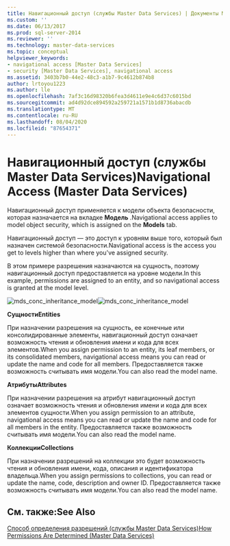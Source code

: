 ```yaml
---
title: Навигационный доступ (службы Master Data Services) | Документы Майкрософт
ms.custom: ''
ms.date: 06/13/2017
ms.prod: sql-server-2014
ms.reviewer: ''
ms.technology: master-data-services
ms.topic: conceptual
helpviewer_keywords:
- navigational access [Master Data Services]
- security [Master Data Services], navigational access
ms.assetid: 3403b7b0-44e2-48c3-a1b7-9c4612b874b8
author: lrtoyou1223
ms.author: lle
ms.openlocfilehash: 7af3c16d98320b6fea3d4611e9e4c6d37c6015bd
ms.sourcegitcommit: ad4d92dce894592a259721a1571b1d8736abacdb
ms.translationtype: MT
ms.contentlocale: ru-RU
ms.lasthandoff: 08/04/2020
ms.locfileid: "87654371"
---
```

# <a name="navigational-access-master-data-services"></a><span data-ttu-id="58b5d-102">Навигационный доступ (службы Master Data Services)</span><span class="sxs-lookup"><span data-stu-id="58b5d-102">Navigational Access (Master Data Services)</span></span>
  <span data-ttu-id="58b5d-103">Навигационный доступ применяется к модели объекта безопасности, которая назначается на вкладке **Модель** .</span><span class="sxs-lookup"><span data-stu-id="58b5d-103">Navigational access applies to model object security, which is assigned on the **Models** tab.</span></span>  
  
 <span data-ttu-id="58b5d-104">Навигационный доступ — это доступ к уровням выше того, который был назначен системой безопасности.</span><span class="sxs-lookup"><span data-stu-id="58b5d-104">Navigational access is the access you get to levels higher than where you've assigned security.</span></span>  
  
 <span data-ttu-id="58b5d-105">В этом примере разрешения назначаются на сущность, поэтому навигационный доступ предоставляется на уровне модели.</span><span class="sxs-lookup"><span data-stu-id="58b5d-105">In this example, permissions are assigned to an entity, and so navigational access is granted at the model level.</span></span>  
  
 <span data-ttu-id="58b5d-106">![mds_conc_inheritance_model](../../2014/master-data-services/media/mds-conc-inheritance-model.gif "mds_conc_inheritance_model")</span><span class="sxs-lookup"><span data-stu-id="58b5d-106">![mds_conc_inheritance_model](../../2014/master-data-services/media/mds-conc-inheritance-model.gif "mds_conc_inheritance_model")</span></span>  
  
 <span data-ttu-id="58b5d-107">**Сущности**</span><span class="sxs-lookup"><span data-stu-id="58b5d-107">**Entities**</span></span>  
  
 <span data-ttu-id="58b5d-108">При назначении разрешения на сущность, ее конечные или консолидированные элементы, навигационный доступ означает возможность чтения и обновления имени и кода для всех элементов.</span><span class="sxs-lookup"><span data-stu-id="58b5d-108">When you assign permission to an entity, its leaf members, or its consolidated members, navigational access means you can read or update the name and code for all members.</span></span> <span data-ttu-id="58b5d-109">Предоставляется также возможность считывать имя модели.</span><span class="sxs-lookup"><span data-stu-id="58b5d-109">You can also read the model name.</span></span>  
  
 <span data-ttu-id="58b5d-110">**Атрибуты**</span><span class="sxs-lookup"><span data-stu-id="58b5d-110">**Attributes**</span></span>  
  
 <span data-ttu-id="58b5d-111">При назначении разрешения на атрибут навигационный доступ означает возможность чтения и обновления имени и кода для всех элементов сущности.</span><span class="sxs-lookup"><span data-stu-id="58b5d-111">When you assign permission to an attribute, navigational access means you can read or update the name and code for all members in the entity.</span></span> <span data-ttu-id="58b5d-112">Предоставляется также возможность считывать имя модели.</span><span class="sxs-lookup"><span data-stu-id="58b5d-112">You can also read the model name.</span></span>  
  
 <span data-ttu-id="58b5d-113">**Коллекции**</span><span class="sxs-lookup"><span data-stu-id="58b5d-113">**Collections**</span></span>  
  
 <span data-ttu-id="58b5d-114">При назначении разрешений на коллекции это будет возможность чтения и обновления имени, кода, описания и идентификатора владельца.</span><span class="sxs-lookup"><span data-stu-id="58b5d-114">When you assign permissions to collections, you can read or update the name, code, description and owner ID.</span></span> <span data-ttu-id="58b5d-115">Предоставляется также возможность считывать имя модели.</span><span class="sxs-lookup"><span data-stu-id="58b5d-115">You can also read the model name.</span></span>  
  
## <a name="see-also"></a><span data-ttu-id="58b5d-116">См. также:</span><span class="sxs-lookup"><span data-stu-id="58b5d-116">See Also</span></span>  
 [<span data-ttu-id="58b5d-117">Способ определения разрешений (службы Master Data Services)</span><span class="sxs-lookup"><span data-stu-id="58b5d-117">How Permissions Are Determined &#40;Master Data Services&#41;</span></span>](how-permissions-are-determined-master-data-services.md)  
  
  
